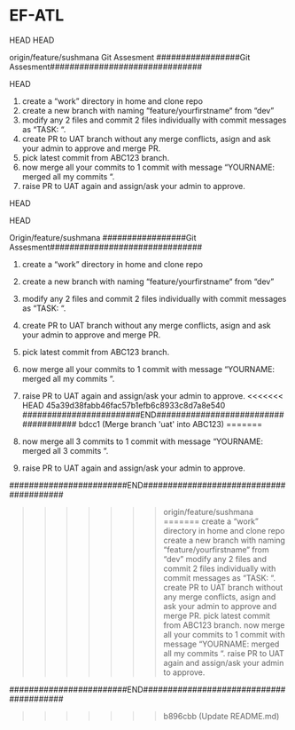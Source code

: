# EF-ATL
 HEAD
HEAD


origin/feature/sushmana
Git Assesment
#################Git Assesment###############################

 HEAD
1. create a “work” directory in home and clone repo
2. create a new branch with naming “feature/yourfirstname“ from “dev”
3. modify any 2 files and commit 2 files individually with commit messages as “TASK: “.
4. create PR to UAT branch without any merge conflicts, asign and ask your admin to approve and merge PR.
5. pick latest commit from ABC123 branch.
6. now merge all your commits to 1 commit with message “YOURNAME: merged all my commits “.
7. raise PR to UAT again and assign/ask your admin to approve. 

HEAD

 HEAD


Origin/feature/sushmana
#################Git Assesment###############################
1. create a “work” directory in home and clone repo 
2. create a new branch with naming “feature/yourfirstname“ from “dev”
3. modify any 2 files and commit 2 files individually with commit messages as “TASK: <anytext>“.
4. create PR to UAT branch without any merge conflicts, asign and ask your admin to approve and merge PR.
5. pick latest commit from ABC123 branch.

6. now merge all your commits to 1 commit with message “YOURNAME: merged all my commits “.
7. raise PR to UAT again and assign/ask your admin to approve.
<<<<<<< HEAD
45a39d38fabb46fac57b1efb6c8933c8d7a8e540
########################END#####################################
bdcc1 (Merge branch 'uat' into ABC123)
=======

6. now merge all 3 commits to 1 commit with message “YOURNAME: merged all 3 commits “.
7. raise PR to UAT again and assign/ask your admin to approve.

########################END########################################
>>>>>>> origin/feature/sushmana
=======
create a “work” directory in home and clone repo
create a new branch with naming “feature/yourfirstname“ from “dev”
modify any 2 files and commit 2 files individually with commit messages as “TASK: “.
create PR to UAT branch without any merge conflicts, asign and ask your admin to approve and merge PR.
pick latest commit from ABC123 branch.
now merge all your commits to 1 commit with message “YOURNAME: merged all my commits “.
raise PR to UAT again and assign/ask your admin to approve. 


########################END########################################
>>>>>>> b896cbb (Update README.md)
